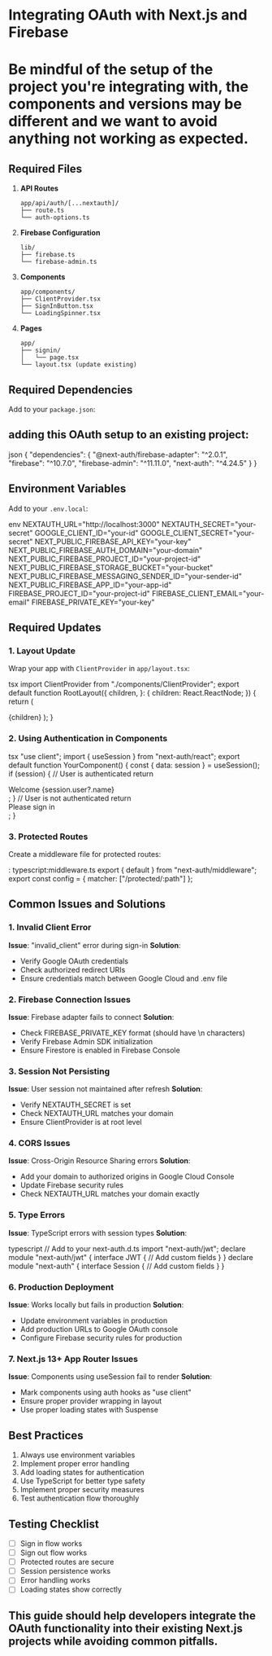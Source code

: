 # Integrating OAuth with Next.js and Firebase

# Be mindful of the setup of the project you're integrating with, the components and versions may be different and we want to avoid anything not working as expected.

## Required Files
1. **API Routes**
   ```
   app/api/auth/[...nextauth]/
   ├── route.ts
   └── auth-options.ts
   ```

2. **Firebase Configuration**
   ```
   lib/
   ├── firebase.ts
   └── firebase-admin.ts
   ```

3. **Components**
   ```
   app/components/
   ├── ClientProvider.tsx
   ├── SignInButton.tsx
   └── LoadingSpinner.tsx
   ```

4. **Pages**
   ```
   app/
   ├── signin/
   │   └── page.tsx
   └── layout.tsx (update existing)
   ```

## Required Dependencies
Add to your `package.json`:

## adding this OAuth setup to an existing project:
json
{
"dependencies": {
"@next-auth/firebase-adapter": "^2.0.1",
"firebase": "^10.7.0",
"firebase-admin": "^11.11.0",
"next-auth": "^4.24.5"
}
}


## Environment Variables
Add to your `.env.local`:

env
NEXTAUTH_URL="http://localhost:3000"
NEXTAUTH_SECRET="your-secret"
GOOGLE_CLIENT_ID="your-id"
GOOGLE_CLIENT_SECRET="your-secret"
NEXT_PUBLIC_FIREBASE_API_KEY="your-key"
NEXT_PUBLIC_FIREBASE_AUTH_DOMAIN="your-domain"
NEXT_PUBLIC_FIREBASE_PROJECT_ID="your-project-id"
NEXT_PUBLIC_FIREBASE_STORAGE_BUCKET="your-bucket"
NEXT_PUBLIC_FIREBASE_MESSAGING_SENDER_ID="your-sender-id"
NEXT_PUBLIC_FIREBASE_APP_ID="your-app-id"
FIREBASE_PROJECT_ID="your-project-id"
FIREBASE_CLIENT_EMAIL="your-email"
FIREBASE_PRIVATE_KEY="your-key"


## Required Updates

### 1. Layout Update
Wrap your app with `ClientProvider` in `app/layout.tsx`:

tsx
import ClientProvider from "./components/ClientProvider";
export default function RootLayout({
children,
}: {
children: React.ReactNode;
}) {
return (
<html>
<body>
<ClientProvider>
{children}
</ClientProvider>
</body>
</html>
);
}


### 2. Using Authentication in Components

tsx
"use client";
import { useSession } from "next-auth/react";
export default function YourComponent() {
const { data: session } = useSession();
if (session) {
// User is authenticated
return <div>Welcome {session.user?.name}</div>;
}
// User is not authenticated
return <div>Please sign in</div>;
}


### 3. Protected Routes
Create a middleware file for protected routes:


:
typescript:middleware.ts
export { default } from "next-auth/middleware";
export const config = {
matcher: ["/protected/:path"]
};


## Common Issues and Solutions

### 1. Invalid Client Error
**Issue**: "invalid_client" error during sign-in
**Solution**: 
- Verify Google OAuth credentials
- Check authorized redirect URIs
- Ensure credentials match between Google Cloud and .env file

### 2. Firebase Connection Issues
**Issue**: Firebase adapter fails to connect
**Solution**:
- Check FIREBASE_PRIVATE_KEY format (should have \n characters)
- Verify Firebase Admin SDK initialization
- Ensure Firestore is enabled in Firebase Console

### 3. Session Not Persisting
**Issue**: User session not maintained after refresh
**Solution**:
- Verify NEXTAUTH_SECRET is set
- Check NEXTAUTH_URL matches your domain
- Ensure ClientProvider is at root level

### 4. CORS Issues
**Issue**: Cross-Origin Resource Sharing errors
**Solution**:
- Add your domain to authorized origins in Google Cloud Console
- Update Firebase security rules
- Check NEXTAUTH_URL matches your domain exactly

### 5. Type Errors
**Issue**: TypeScript errors with session types
**Solution**:

typescript
// Add to your next-auth.d.ts
import "next-auth/jwt";
declare module "next-auth/jwt" {
interface JWT {
// Add custom fields
}
}
declare module "next-auth" {
interface Session {
// Add custom fields
}
}


### 6. Production Deployment
**Issue**: Works locally but fails in production
**Solution**:
- Update environment variables in production
- Add production URLs to Google OAuth console
- Configure Firebase security rules for production

### 7. Next.js 13+ App Router Issues
**Issue**: Components using useSession fail to render
**Solution**:
- Mark components using auth hooks as "use client"
- Ensure proper provider wrapping in layout
- Use proper loading states with Suspense

## Best Practices
1. Always use environment variables
2. Implement proper error handling
3. Add loading states for authentication
4. Use TypeScript for better type safety
5. Implement proper security measures
6. Test authentication flow thoroughly

## Testing Checklist
- [ ] Sign in flow works
- [ ] Sign out flow works
- [ ] Protected routes are secure
- [ ] Session persistence works
- [ ] Error handling works
- [ ] Loading states show correctly

## This guide should help developers integrate the OAuth functionality into their existing Next.js projects while avoiding common pitfalls.